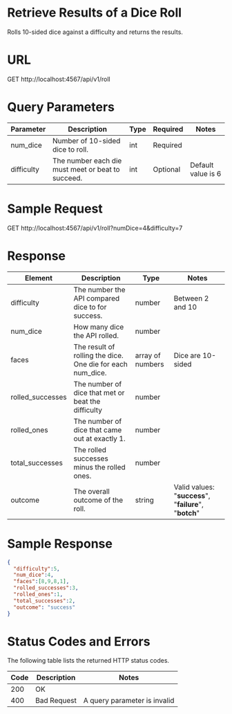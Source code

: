 # Retrieve Results of a Dice Roll
Rolls 10-sided dice against a difficulty and returns the results.

# URL

GET http://localhost:4567/api/v1/roll

# Query Parameters
| Parameter  | Description                                       | Type | Required | Notes              |
|------------|---------------------------------------------------|------|----------|--------------------|
| num_dice   | Number of 10-sided dice to roll.                  | int  | Required |                    |
| difficulty | The number each die must meet or beat to succeed. | int  | Optional | Default value is 6 |
                                                          
# Sample Request

GET http://localhost:4567/api/v1/roll?numDice=4&difficulty=7

# Response

| Element          | Description                                                | Type             | Notes                                                   |
|------------------|------------------------------------------------------------|------------------|---------------------------------------------------------|
| difficulty       | The number the API compared dice to for success. | number           | Between 2 and 10                                        |
| num_dice         | How many dice the API rolled.                                 | number           |                                                         |
| faces            | The result of rolling the dice. One die for each num_dice.           | array of numbers | Dice are 10-sided                                    |
| rolled_successes | The number of dice that met or beat the difficulty          | number           |                                                         |
| rolled_ones      | The number of dice that came out at exactly 1.              | number           |                                                         |
| total_successes  | The rolled successes minus the rolled ones.                | number           |                                                         |
| outcome          | The overall outcome of the roll.                           | string           | Valid values: "__success__", "__failure__", "__botch__" |
  

# Sample Response
```JSON
{
  "difficulty":5,
  "num_dice":4,
  "faces":[8,9,8,1],
  "rolled_successes":3,
  "rolled_ones":1,
  "total_successes":2,
  "outcome": "success"
}
```

# Status Codes and Errors
The following table lists the returned HTTP status codes.

| Code | Description | Notes                        |
|------|-------------|------------------------------|
| 200  | OK          |                              |
| 400  | Bad Request | A query parameter is invalid |